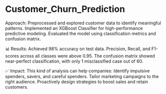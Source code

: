# Customer_Churn_Prediction

Approach:
Preprocessed and explored customer data to identify meaningful patterns.
Implemented an XGBoost Classifier for high-performance predictive modeling.
Evaluated the model using classification metrics and confusion matrix.

📊 Results:
Achieved 98% accuracy on test data.
Precision, Recall, and F1-scores across all classes were above 0.95.
The confusion matrix showed near-perfect classification, with only 1 misclassified case out of 60.

✅ Impact:
This kind of analysis can help companies:
Identify impulsive spenders, savers, and careful spenders.
Tailor marketing campaigns to the right audience.
Proactively design strategies to boost sales and retain customers.
